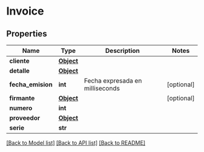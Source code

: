 # Invoice

## Properties
Name | Type | Description | Notes
------------ | ------------- | ------------- | -------------
**cliente** | [**Object**](Object.md) |  | 
**detalle** | [**Object**](Object.md) |  | 
**fecha_emision** | **int** | Fecha expresada en milliseconds | [optional] 
**firmante** | [**Object**](Object.md) |  | [optional] 
**numero** | **int** |  | 
**proveedor** | [**Object**](Object.md) |  | 
**serie** | **str** |  | 

[[Back to Model list]](../README.md#documentation-for-models) [[Back to API list]](../README.md#documentation-for-api-endpoints) [[Back to README]](../README.md)

